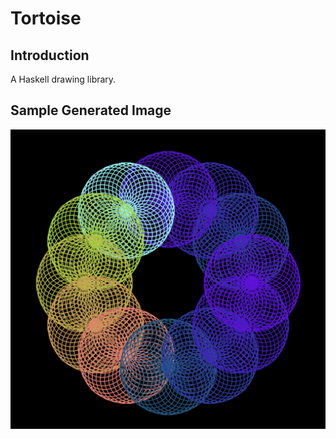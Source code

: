 # Tortoise

## Introduction
A Haskell drawing library.



## Sample Generated Image
![Screenshot](ExampleImage/GeneratedImage0.png)
